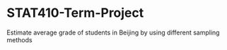 # STAT410-Term-Project
Estimate average grade of students in Beijing by using different sampling methods
